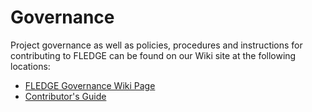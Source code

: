 # Governance

Project governance as well as policies, procedures and instructions for contributing to FLEDGE can be found on our Wiki site at the following locations:


- [FLEDGE Governance Wiki Page](https://wiki.lfedge.org/display/FLEDGE/Governance)
- [Contributor's Guide](https://github.com/fledge-iot/fledge/blob/develop/CONTRIBUTING.md)

